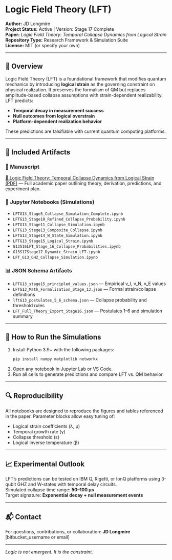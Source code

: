 # Logic Field Theory (LFT)

**Author:** JD Longmire  
**Project Status:** Active | Version: Stage 17 Complete  
**Paper:** *Logic Field Theory: Temporal Collapse Dynamics from Logical Strain*  
**Repository Type:** Research Framework & Simulation Suite  
**License:** MIT (or specify your own)

---

## 🧠 Overview

Logic Field Theory (LFT) is a foundational framework that modifies quantum mechanics by introducing **logical strain** as the governing constraint on physical realization. It preserves the formalism of QM but replaces amplitude-based collapse assumptions with strain-dependent realizability. LFT predicts:

- **Temporal decay in measurement success**  
- **Null outcomes from logical overstrain**  
- **Platform-dependent realization behavior**

These predictions are falsifiable with current quantum computing platforms.

---

## 📄 Included Artifacts

### 🔬 Manuscript
[📄 Logic Field Theory: Temporal Collapse Dynamics from Logical Strain (PDF)](https://github.com/jdlongmire/Logic_Field_Theory_Gen13/blob/main/Logic_Field_Theory_Gen13.pdf) — Full academic paper outlining theory, derivation, predictions, and experiment plan.

### 🧪 Jupyter Notebooks (Simulations)
- `LFTG13_Stage5_Collapse_Simulation_Complete.ipynb`
- `LFTG13_Stage10_Refined_Collapse_Probability.ipynb`
- `LFTG13_Stage11_Collapse_Simulation.ipynb`
- `LFTG13_Stage13_Composite_Collapse.ipynb`
- `LFTG13_Stage14_W_State_Simulation.ipynb`
- `LFTG13_Stage15_Logical_Strain.ipynb`
- `G13S16LFT_Stage_16_Collapse_Probabilities.ipynb`
- `G13S17Stage17_Dynamic_Strain_LFT.ipynb`
- `LFT_G13_GHZ_Collapse_Simulation.ipynb`

### 📊 JSON Schema Artifacts
- `LFTG13_stage15_principled_values.json` — Empirical v_I, v_N, v_E values  
- `LFTG13_Math_Formalization_Stage_13.json` — Formal strain/collapse definitions  
- `lftG13_postulates_5_6_schema.json` — Collapse probability and threshold rules  
- `LFT_Full_Theory_Export_Stage16.json` — Postulates 1–6 and simulation summary

---

## 🧪 How to Run the Simulations

1. Install Python 3.9+ with the following packages:
    ```bash
    pip install numpy matplotlib networkx
    ```
2. Open any notebook in Jupyter Lab or VS Code.
3. Run all cells to generate predictions and compare LFT vs. QM behavior.

---

## 🔍 Reproducibility

All notebooks are designed to reproduce the figures and tables referenced in the paper. Parameter blocks allow easy tuning of:
- Logical strain coefficients (λ, μ)
- Temporal growth rate (γ)
- Collapse threshold (ε)
- Logical inverse temperature (β)

---

## 📈 Experimental Outlook

LFT’s predictions can be tested on IBM Q, Rigetti, or IonQ platforms using 3-qubit GHZ and W-states with temporal delay circuits.  
Simulated collapse time range: **50–100 µs**  
Target signature: **Exponential decay + null measurement events**

---

## 📬 Contact

For questions, contributions, or collaboration:
**JD Longmire**  
[bitbucket_username or email]

---

*Logic is not emergent. It is the constraint.*
